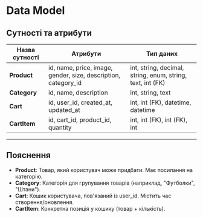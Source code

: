 # Data Model

## Сутності та атрибути

| Назва сутності | Атрибути                                                                 | Тип даних       |
|----------------|---------------------------------------------------------------------------|-----------------|
| **Product**    | id, name, price, image, gender, size, description, category_id           | int, string, decimal, string, enum, string, text, int (FK) |
| **Category**   | id, name, description                                                    | int, string, text |
| **Cart**       | id, user_id, created_at, updated_at                                      | int, int (FK), datetime, datetime |
| **CartItem**   | id, cart_id, product_id, quantity                                        | int, int (FK), int (FK), int |

---

## Пояснення

- **Product**: Товар, який користувач може придбати. Має посилання на категорію.  
- **Category**: Категорія для групування товарів (наприклад, "Футболки", "Штани").  
- **Cart**: Кошик користувача, пов'язаний із user_id. Містить час створення/оновлення.  
- **CartItem**: Конкретна позиція у кошику (товар + кількість).  
